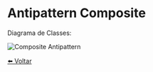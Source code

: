 # Antipattern Composite 
Diagrama de Classes:

![Composite Antipattern](../../Documentos/Imagens/Composite-Antipattern.jpg "Composite Antipattern")

[⬅️ Voltar](https://github.com/hrszanini/bertoti/tree/main/Padr%C3%B5es%20de%20Pojetos)